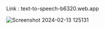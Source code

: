 Link : text-to-speech-b6320.web.app

![Screenshot 2024-02-13 125131](https://github.com/Vyankatesh-2108/text_to_speech_React/assets/69151188/beb549dd-5f34-47ac-8105-e129ae30aa76)
